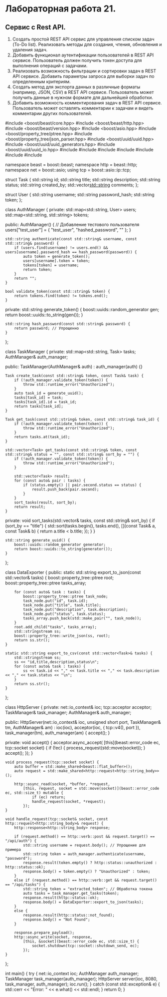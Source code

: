 # Лабораторная работа 21.
## Сервис с Rest API. 
1. Создать простой REST API сервис для управления списком задач (To-Do list). Реализовать методы для создания, чтения, обновления и удаления задач.
2. Добавить функционал аутентификации пользователей в REST API сервисе. Пользователь должен получить токен доступа для выполнения операций с задачами.
3. Реализовать возможность фильтрации и сортировки задач в REST API сервисе. Добавить параметры запроса для выборки задач по определенным критериям.
4. Создать метод для экспорта данных в различные форматы (например, JSON, CSV) в REST API сервисе. Пользователь может получить данные в нужном формате для дальнейшей обработки.
5. Добавить возможность комментирования задач в REST API сервисе. Пользователь может оставлять комментарии к задачам и видеть комментарии других пользователей.


#include <boost/beast/core.hpp>
#include <boost/beast/http.hpp>
#include <boost/beast/version.hpp>
#include <boost/asio.hpp>
#include <boost/property_tree/ptree.hpp>
#include <boost/property_tree/json_parser.hpp>
#include <boost/uuid/uuid.hpp>
#include <boost/uuid/uuid_generators.hpp>
#include <boost/uuid/uuid_io.hpp>
#include <string>
#include <vector>
#include <map>
#include <iostream>
#include <sstream>
#include <thread>
#include <mutex>

namespace beast = boost::beast;
namespace http = beast::http;
namespace net = boost::asio;
using tcp = boost::asio::ip::tcp;

struct Task {
	std::string id;
	std::string title;
	std::string description;
	std::string status;
	std::string created_by;
	std::vector<std::string> comments;
};

struct User {
	std::string username;
	std::string password_hash;
	std::string token;
};

class AuthManager {
private:
	std::map<std::string, User> users;
	std::map<std::string, std::string> tokens;

public:
	AuthManager() {
		// Добавление тестового пользователя
		users["test_user"] = { "test_user", "hashed_password", "" };
	}

	std::string authenticate(const std::string& username, const std::string& password) {
		if (users.find(username) != users.end() && users[username].password_hash == hash_password(password)) {
			auto token = generate_token();
			users[username].token = token;
			tokens[token] = username;
			return token;
		}
		return "";
	}

	bool validate_token(const std::string& token) {
		return tokens.find(token) != tokens.end();
	}

private:
	std::string generate_token() {
		boost::uuids::random_generator gen;
		return boost::uuids::to_string(gen());
	}

	std::string hash_password(const std::string& password) {
		return password; // Упрощенно
	}
};

class TaskManager {
private:
	std::map<std::string, Task> tasks;
	AuthManager& auth_manager;

public:
	TaskManager(AuthManager& auth) : auth_manager(auth) {}

	Task create_task(const std::string& token, const Task& task) {
		if (!auth_manager.validate_token(token)) {
			throw std::runtime_error("Unauthorized");
		}
		auto task_id = generate_uuid();
		tasks[task_id] = task;
		tasks[task_id].id = task_id;
		return tasks[task_id];
	}

	Task get_task(const std::string& token, const std::string& task_id) {
		if (!auth_manager.validate_token(token)) {
			throw std::runtime_error("Unauthorized");
		}
		return tasks.at(task_id);
	}

	std::vector<Task> get_tasks(const std::string& token, const std::string& status = "", const std::string& sort_by = "") {
		if (!auth_manager.validate_token(token)) {
			throw std::runtime_error("Unauthorized");
		}

		std::vector<Task> result;
		for (const auto& pair : tasks) {
			if (status.empty() || pair.second.status == status) {
				result.push_back(pair.second);
			}
		}
		sort_tasks(result, sort_by);
		return result;
	}

private:
	void sort_tasks(std::vector<Task>& tasks, const std::string& sort_by) {
		if (sort_by == "title") {
			std::sort(tasks.begin(), tasks.end(), [](const Task& a, const Task& b) { return a.title < b.title; });
		}
	}

	std::string generate_uuid() {
		boost::uuids::random_generator generator;
		return boost::uuids::to_string(generator());
	}
};

class DataExporter {
public:
	static std::string export_to_json(const std::vector<Task>& tasks) {
		boost::property_tree::ptree root;
		boost::property_tree::ptree tasks_array;

		for (const auto& task : tasks) {
			boost::property_tree::ptree task_node;
			task_node.put("id", task.id);
			task_node.put("title", task.title);
			task_node.put("description", task.description);
			task_node.put("status", task.status);
			tasks_array.push_back(std::make_pair("", task_node));
		}
		root.add_child("tasks", tasks_array);
		std::stringstream ss;
		boost::property_tree::write_json(ss, root);
		return ss.str();
	}

	static std::string export_to_csv(const std::vector<Task>& tasks) {
		std::stringstream ss;
		ss << "id,title,description,status\n";
		for (const auto& task : tasks) {
			ss << task.id << "," << task.title << "," << task.description << "," << task.status << "\n";
		}
		return ss.str();
	}
};

class HttpServer {
private:
	net::io_context& ioc;
	tcp::acceptor acceptor;
	TaskManager& task_manager;
	AuthManager& auth_manager;

public:
	HttpServer(net::io_context& ioc, unsigned short port, TaskManager& tm, AuthManager& am)
		: ioc(ioc), acceptor(ioc, { tcp::v4(), port }), task_manager(tm), auth_manager(am) {
		accept();
	}

private:
	void accept() {
		acceptor.async_accept(
			[this](beast::error_code ec, tcp::socket socket) {
				if (!ec) {
					process_request(std::move(socket));
				}
				accept();
			});
	}

	void process_request(tcp::socket socket) {
		auto buffer = std::make_shared<beast::flat_buffer>();
		auto request = std::make_shared<http::request<http::string_body>>();

		http::async_read(socket, *buffer, *request,
			[this, request, socket = std::move(socket)](beast::error_code ec, std::size_t) mutable {
				if (ec) return;
				handle_request(socket, *request);
			});
	}

	void handle_request(tcp::socket& socket, const http::request<http::string_body>& request) {
		http::response<http::string_body> response;

		if (request.method() == http::verb::post && request.target() == "/api/auth") {
			std::string username = request.body(); // Упрощение для примера
			std::string token = auth_manager.authenticate(username, "password");
			response.result(token.empty() ? http::status::unauthorized : http::status::ok);
			response.body() = token.empty() ? "Unauthorized" : token;
		}
		else if (request.method() == http::verb::get && request.target() == "/api/tasks") {
			std::string token = "extracted_token"; // Обработка токена
			auto tasks = task_manager.get_tasks(token);
			response.result(http::status::ok);
			response.body() = DataExporter::export_to_json(tasks);
		}
		else {
			response.result(http::status::not_found);
			response.body() = "Not Found";
		}

		response.prepare_payload();
		http::async_write(socket, response,
			[this, &socket](beast::error_code ec, std::size_t) {
				socket.shutdown(tcp::socket::shutdown_send, ec);
			});
	}
};

int main() {
	try {
		net::io_context ioc;
		AuthManager auth_manager;
		TaskManager task_manager(auth_manager);
		HttpServer server(ioc, 8080, task_manager, auth_manager);
		ioc.run();
	}
	catch (const std::exception& e) {
		std::cerr << "Error: " << e.what() << std::endl;
	}
	return 0;
}